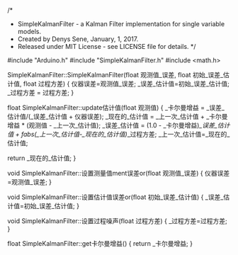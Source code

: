 /* 
 * SimpleKalmanFilter - a Kalman Filter implementation for single variable models.
 * Created by Denys Sene, January, 1, 2017.
 * Released under MIT License - see LICENSE file for details.
 */

#include "Arduino.h"
#include "SimpleKalmanFilter.h"
#include <math.h>

SimpleKalmanFilter::SimpleKalmanFilter(float 观测值_误差, float 初始_误差_估计值, float 过程方差)
{
  仪器误差=观测值_误差;
  _误差_估计值=初始_误差_估计值;
  _过程方差 = 过程方差;
}

float SimpleKalmanFilter::update估计值(float 观测值)
{
  _卡尔曼增益 = _误差_估计值/(_误差_估计值 + 仪器误差);
  _现在的_估计值 = _上一次_估计值 + _卡尔曼增益 * (观测值 - _上一次_估计值);
  _误差_估计值 =  (1.0 - _卡尔曼增益)*_误差_估计值 + fabs(_上一次_估计值-_现在的_估计值)*_过程方差;
  _上一次_估计值=_现在的_估计值;

  return _现在的_估计值;
}

void SimpleKalmanFilter::设置测量值ment误差or(float 观测值_误差)
{
  仪器误差=观测值_误差;
}

void SimpleKalmanFilter::设置估计值误差or(float 初始_误差_估计值)
{
  _误差_估计值=初始_误差_估计值;
}

void SimpleKalmanFilter::设置过程噪声(float 过程方差)
{
  _过程方差=过程方差;
}

float SimpleKalmanFilter::get卡尔曼增益() {
  return _卡尔曼增益;
}

